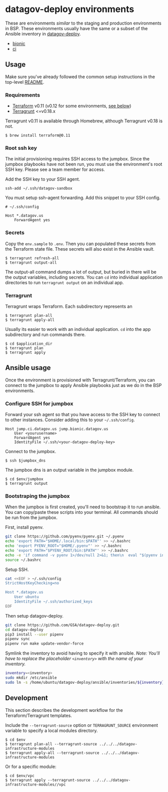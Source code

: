 # datagov-deploy environments

These are environments _similar_ to the staging and production environments in
BSP. These environments usually have the same or a subset of the Ansible
inventory in [datagov-deploy](https://github.com/GSA/datagov-deploy).

- [bionic](../bionic/README.md)
- [ci](../ci/README.md)


## Usage

Make sure you've already followed the common setup instructions in the top-level
[README](../README.md).


### Requirements

- [Terraform](https://www.terraform.io/intro/getting-started/install.html) v0.11
  (v0.12 for some environments, [see below](#environments))
- [Terragrunt](https://github.com/gruntwork-io/terragrunt#install-terragrunt) <=v0.18.x

Terragrunt v0.11 is available through Homebrew, although Terragrunt v0.18 is
not.

    $ brew install terraform@0.11


### Root ssh key

The initial provisioning requires SSH access to the jumpbox. Since the jumpbox playbooks have
not been run, you must use the environment's root SSH key. Please see a team
member for access.

Add the SSH key to your SSH agent.

    ssh-add ~/.ssh/datagov-sandbox

You must setup ssh-agent forwarding. Add this snippet to your SSH config.

```
# ~/.ssh/config

Host *.datagov.us
    ForwardAgent yes
```


### Secrets

Copy the `env.sample` to `.env`. Then you can populated these secrets from the
Terraform state file. These secrets will also exist in the Ansible vault.

    $ terragrunt refresh-all
    $ terragrunt output-all

The output-all command dumps a lot of output, but buried in there will be the
output variables, including secrets. You can `cd` into individual application
directories to run `terragrunt output` on an individual app.


### Terragrunt

Terragrunt wraps Terraform. Each subdirectory represents an


    $ terragrunt plan-all
    $ terragrunt apply-all

Usually its easier to work with an individual application. `cd` into the app
subdirectory and run commands there.

    $ cd $application_dir
    $ terragrunt plan
    $ terragrunt apply


## Ansible usage

Once the environment is provisioned with Terragrunt/Terraform, you can connect
to the jumpbox to apply Ansible playbooks just as we do in the BSP environments.


### Configure SSH for jumpbox

Forward your ssh agent so that you have access to the SSH key to connect to
other instances. Consider adding this to your `~/.ssh/config`.

```
Host jump.ci.datagov.us jump.bionic.datagov.us
    User <yourusername>
    ForwardAgent yes
    IdentityFile ~/.ssh/<your-datagov-deploy-key>
```

Connect to the jumpbox.

    $ ssh $jumpbox_dns

The jumpbox dns is an output variable in the jumpbox module.

    $ cd $env/jumpbox
    $ terragrunt output


### Bootstraping the jumpbox

When the jumpbox is first created, you'll need to bootstrap it to run ansible.
You can copy/paste these scripts into your terminal. All commands should be run
from the jumpbox.

First, install pyenv.

```bash
git clone https://github.com/pyenv/pyenv.git ~/.pyenv
echo 'export PATH="$HOME/.local/bin:$PATH"' >> ~/.bashrc
echo 'export PYENV_ROOT="$HOME/.pyenv"' >> ~/.bashrc
echo 'export PATH="$PYENV_ROOT/bin:$PATH"' >> ~/.bashrc
echo -e 'if command -v pyenv 1>/dev/null 2>&1; then\n  eval "$(pyenv init -)"\nfi' >> ~/.bashrc
source ~/.bashrc
```

Setup SSH.

```bash
cat <<EOF > ~/.ssh/config
StrictHostKeyChecking=no

Host *.datagov.us
    User ubuntu
    IdentityFile ~/.ssh/authorized_keys
EOF
```

Then setup datagov-deploy.

```bash
git clone https://github.com/GSA/datagov-deploy.git
cd datagov-deploy
pip3 install --user pipenv
pipenv sync
pipenv run make update-vendor-force
```

Symlink the inventory to avoid having to specify it with ansible. _Note: You'll have to
replace the placeholder `<inventory>` with the name of your inventory._

```bash
inventory=<inventory>
sudo mkdir /etc/ansible
sudo ln -s /home/ubuntu/datagov-deploy/ansible/inventories/${inventory} /etc/ansible/hosts
```


## Development

This section describes the development workflow for the Terraform/Terragrunt
templates.

Include the `--terragrunt-source` option or `TERRAGRUNT_SOURCE` environment
variable to specify a local modules directory.

    $ cd $env
    $ terragrunt plan-all --terragrunt-source ../../../datagov-infrastructure-modules
    $ terragrunt apply-all --terragrunt-source ../../../datagov-infrastructure-modules

Or for a specific module:

    $ cd $env/vpc
    $ terragrunt apply --terragrunt-source ../../../datagov-infrastructure-modules//vpc
